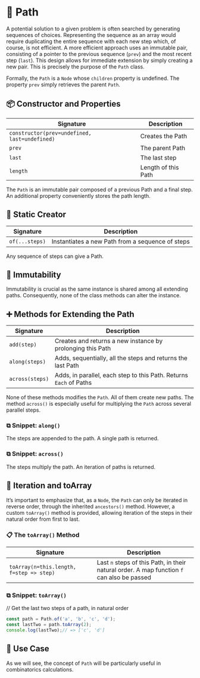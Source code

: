 # 🦶 Path

A potential solution to a given problem is often searched by generating sequences of choices. Representing the sequence as an array would require duplicating the entire sequence with each new step which, of course, is not efficient. A more efficient approach uses an immutable pair, consisting of a pointer to the previous sequence (`prev`) and the most recent step (`last`). This design allows for immediate extension by simply creating a new pair. This is precisely the purpose of the `Path` class.

Formally, the `Path` is a `Node` whose `children` property is undefined. The property `prev` simply retrieves the parent `Path`.

## 📦 Constructor and Properties

| Signature                            | Description            |
|-------------------------------------|------------------------|
| `constructor(prev=undefined, last=undefined)` | Creates the Path       |
| `prev`                              | The parent Path        |
| `last`                              | The last step          |
| `length`                            | Length of this Path    |

The `Path` is an immutable pair composed of a previous Path and a final step. An additional property conveniently stores the path length. 

## 🔧 Static Creator

| Signature             | Description                             |
|-----------------------|-----------------------------------------|
| `of(...steps)`        | Instantiates a new Path from a sequence of steps |

Any sequence of steps can give a Path.

## 🧊 Immutability

Immutability is crucial as the same instance is shared among all extending paths. Consequently, none of the class methods can alter the instance.

## ➕ Methods for Extending the Path

| Signature             | Description                                                        |
|-----------------------|--------------------------------------------------------------------|
| `add(step)`           | Creates and returns a new instance by prolonging this Path         |
| `along(steps)`        | Adds, sequentially, all the steps and returns the last Path        |
| `across(steps)`       | Adds, in parallel, each step to this Path. Returns `Each` of Paths |

None of these methods modifies the `Path`. All of them create new paths. The method `across()` is especially useful for multiplying the `Path` across several parallel steps.

### ⧉ Snippet: `along()`

The steps are appended to the path. A single path is returned.

### ⧉ Snippet: `across()`

The steps multiply the path. An iteration of paths is returned.

## 🔁 Iteration and toArray

It’s important to emphasize that, as a `Node`, the `Path` can only be iterated in reverse order, through the inherited `ancestors()` method. However, a custom `toArray()` method is provided, allowing iteration of the steps in their natural order from first to last. 

### 📋 The `toArray()` Method

| Signature                                 | Description                                                                     |
|-------------------------------------------|---------------------------------------------------------------------------------|
| `toArray(n=this.length, f=step => step)`  | Last `n` steps of this Path, in their natural order. A map function `f` can also be passed |

### ⧉ Snippet: `toArray()`
// Get the last two steps of a path, in natural order
```js
const path = Path.of('a', 'b', 'c', 'd');
const lastTwo = path.toArray(2); 
console.log(lastTwo);// => ['c', 'd']
```

## 📐 Use Case

As we will see, the concept of `Path` will be particularly useful in combinatorics calculations.
